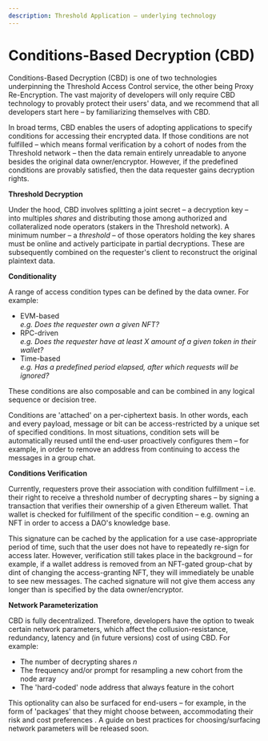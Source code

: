 ```yaml
---
description: Threshold Application – underlying technology
---
```


# Conditions-Based Decryption (CBD)

Conditions-Based Decryption (CBD) is one of two technologies underpinning the Threshold Access Control service, the other being Proxy Re-Encryption. The vast majority of developers will only require CBD technology to provably protect their users' data, and we recommend that all developers start here – by familiarizing themselves with CBD.

In broad terms, CBD enables the users of adopting applications to specify conditions for accessing their encrypted data. If those conditions are not fulfilled – which means formal verification by a cohort of nodes from the Threshold network – then the data remain entirely unreadable to anyone besides the original data owner/encryptor. However, if the predefined conditions are provably satisfied, then the data requester gains decryption rights.

**Threshold Decryption**

Under the hood, CBD involves splitting a joint secret – a decryption key – into multiples _shares_ and distributing those among authorized and collateralized node operators (stakers in the Threshold network). A minimum number – a _threshold_ – of those operators holding the key shares must be online and actively participate in partial decryptions. These are subsequently combined on the requester's client to reconstruct the original plaintext data.

**Conditionality**

A range of access condition types can be defined by the data owner. For example:

* EVM-based\
  _e.g. Does the requester own a given NFT?_
* RPC-driven\
  _e.g. Does the requester have at least X amount of a given token in their wallet?_
* Time-based\
  _e.g. Has a predefined period elapsed, after which requests will be ignored?_

These conditions are also composable and can be combined in any logical sequence or decision tree.

Conditions are 'attached' on a per-ciphertext basis. In other words, each and every payload, message or bit can be access-restricted by a unique set of specified conditions. In most situations, condition sets will be automatically reused until the end-user proactively configures them – for example, in order to remove an address from continuing to access the messages in a group chat.

**Conditions Verification**

Currently, requesters prove their association with condition fulfillment – i.e. their right to receive a threshold number of decrypting shares – by signing a transaction that verifies their ownership of a given Ethereum wallet. That wallet is checked for fulfillment of the specific condition – e.g. owning an NFT in order to access a DAO's knowledge base.

This signature can be cached by the application for a use case-appropriate period of time, such that the user does not have to repeatedly re-sign for access later. However, verification still takes place in the background – for example, if a wallet address is removed from an NFT-gated group-chat by dint of changing the access-granting NFT, they will immediately be unable to see new messages. The cached signature will not give them access any longer than is specified by the data owner/encryptor.

**Network Parameterization**

CBD is fully decentralized. Therefore, developers have the option to tweak certain network parameters, which affect the collusion-resistance, redundancy, latency and (in future versions) cost of using CBD. For example:

* The number of decrypting shares _n_
* The frequency and/or prompt for resampling a new cohort from the node array
* The 'hard-coded' node address that always feature in the cohort

This optionality can also be surfaced for end-users – for example, in the form of 'packages' that they might choose between, accommodating their risk and cost preferences . A guide on best practices for choosing/surfacing network parameters will be released soon.
